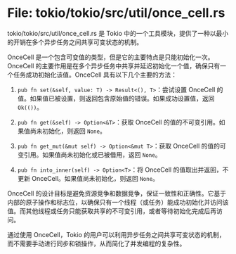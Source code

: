 # File: tokio/tokio/src/util/once_cell.rs

tokio/tokio/src/util/once_cell.rs 是 Tokio 中的一个工具模块，提供了一种以最小的开销在多个异步任务之间共享可变状态的机制。

OnceCell<T> 是一个包含可变值的类型，但是它的主要特点是只能初始化一次。OnceCell<T> 的主要作用是在多个异步任务中共享并延迟初始化一个值，确保只有一个任务成功初始化该值。OnceCell<T> 具有以下几个主要的方法：

1. `pub fn set(&self, value: T) -> Result<(), T>`：尝试设置 OnceCell 的值。如果值已被设置，则返回包含原始值的错误。如果成功设置值，返回 `Ok(())`。

2. `pub fn get(&self) -> Option<&T>`：获取 OnceCell 的值的不可变引用。如果值尚未初始化，则返回 `None`。

3. `pub fn get_mut(&mut self) -> Option<&mut T>`：获取 OnceCell 的值的可变引用。如果值尚未初始化或已被借用，返回 `None`。

4. `pub fn into_inner(self) -> Option<T>`：将 OnceCell 的值取出并返回，不更新 OnceCell。如果值尚未初始化，则返回 `None`。

OnceCell<T> 的设计目标是避免资源竞争和数据竞争，保证一致性和正确性。它基于内部的原子操作和标志位，以确保只有一个线程（或任务）能成功初始化并访问该值。而其他线程或任务只能获取共享的不可变引用，或者等待初始化完成后再访问。

通过使用 OnceCell<T>，Tokio 的用户可以利用异步任务之间共享可变状态的机制，而不需要手动进行同步和锁操作，从而简化了并发编程的复杂性。

